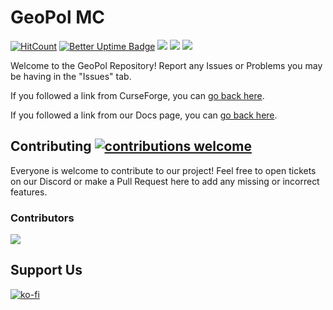 # GeoPol MC 
[![HitCount](https://hits.dwyl.com/markgyoni/geopol.svg)](https://hits.dwyl.com/markgyoni/geopol?style=flat) [![Better Uptime Badge](https://betteruptime.com/status-badges/v1/monitor/m80r.svg)](https://betteruptime.com/?utm_source=status_badge) <a href="https://www.curseforge.com/minecraft/modpacks/geopol"><img src="https://cf.way2muchnoise.eu/title/geopol_Play_%20.svg"></a>
<a href="https://www.curseforge.com/minecraft/modpacks/geopol"><img src="https://cf.way2muchnoise.eu/full_geopol_downloads.svg"></a>
<a href="https://www.curseforge.com/minecraft/modpacks/geopol"><img src="https://cf.way2muchnoise.eu/versions/geopol_latest.svg"></a>

Welcome to the GeoPol Repository! Report any Issues or Problems you may be having in the "Issues" tab. 

If you followed a link from CurseForge, you can [go back here](https://www.curseforge.com/minecraft/modpacks/geopol).

If you followed a link from our Docs page, you can [go back here](https://docs.geopolmc.org/).

## Contributing [![contributions welcome](https://img.shields.io/badge/contributions-welcome-brightgreen.svg?style=flat)](https://github.com/markgyoni/geopol/issues)

Everyone is welcome to contribute to our project! Feel free to open tickets on our Discord or make a Pull Request here to add any missing or incorrect features.

### Contributors 
<a href="https://github.com/markgyoni/geopol/graphs/contributors">
  <img src="https://contrib.rocks/image?repo=markgyoni/geopol"/>
</a>

## Support Us

[![ko-fi](https://ko-fi.com/img/githubbutton_sm.svg)](https://ko-fi.com/geopolmc)
